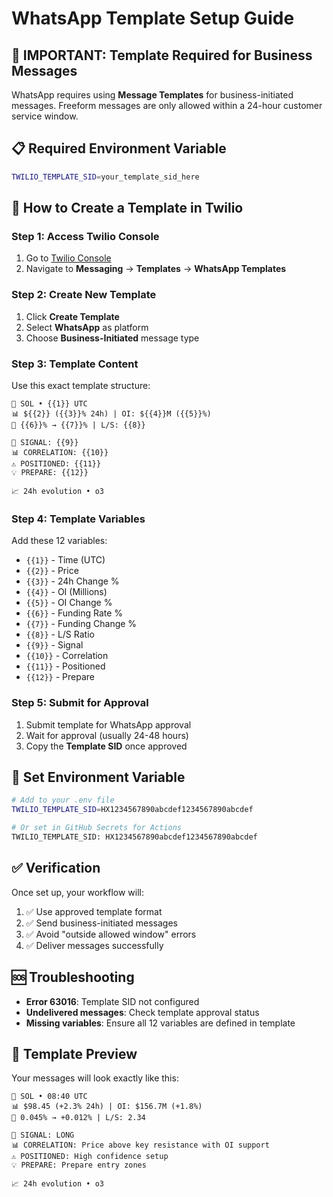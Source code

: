 # WhatsApp Template Setup Guide

## 🚨 **IMPORTANT: Template Required for Business Messages**

WhatsApp requires using **Message Templates** for business-initiated messages. Freeform messages are only allowed within a 24-hour customer service window.

## 📋 **Required Environment Variable**

```bash
TWILIO_TEMPLATE_SID=your_template_sid_here
```

## 🔧 **How to Create a Template in Twilio**

### Step 1: Access Twilio Console
1. Go to [Twilio Console](https://console.twilio.com/)
2. Navigate to **Messaging** → **Templates** → **WhatsApp Templates**

### Step 2: Create New Template
1. Click **Create Template**
2. Select **WhatsApp** as platform
3. Choose **Business-Initiated** message type

### Step 3: Template Content
Use this exact template structure:

```
🎯 SOL • {{1}} UTC
📊 ${{2}} ({{3}}% 24h) | OI: ${{4}}M ({{5}}%)
💸 {{6}}% → {{7}}% | L/S: {{8}}

🚨 SIGNAL: {{9}}
📊 CORRELATION: {{10}}
⚠️ POSITIONED: {{11}}
💡 PREPARE: {{12}}

📈 24h evolution • o3
```

### Step 4: Template Variables
Add these 12 variables:
- `{{1}}` - Time (UTC)
- `{{2}}` - Price
- `{{3}}` - 24h Change %
- `{{4}}` - OI (Millions)
- `{{5}}` - OI Change %
- `{{6}}` - Funding Rate %
- `{{7}}` - Funding Change %
- `{{8}}` - L/S Ratio
- `{{9}}` - Signal
- `{{10}}` - Correlation
- `{{11}}` - Positioned
- `{{12}}` - Prepare

### Step 5: Submit for Approval
1. Submit template for WhatsApp approval
2. Wait for approval (usually 24-48 hours)
3. Copy the **Template SID** once approved

## 🔑 **Set Environment Variable**

```bash
# Add to your .env file
TWILIO_TEMPLATE_SID=HX1234567890abcdef1234567890abcdef

# Or set in GitHub Secrets for Actions
TWILIO_TEMPLATE_SID: HX1234567890abcdef1234567890abcdef
```

## ✅ **Verification**

Once set up, your workflow will:
1. ✅ Use approved template format
2. ✅ Send business-initiated messages
3. ✅ Avoid "outside allowed window" errors
4. ✅ Deliver messages successfully

## 🆘 **Troubleshooting**

- **Error 63016**: Template SID not configured
- **Undelivered messages**: Check template approval status
- **Missing variables**: Ensure all 12 variables are defined in template

## 📱 **Template Preview**

Your messages will look exactly like this:
```
🎯 SOL • 08:40 UTC
📊 $98.45 (+2.3% 24h) | OI: $156.7M (+1.8%)
💸 0.045% → +0.012% | L/S: 2.34

🚨 SIGNAL: LONG
📊 CORRELATION: Price above key resistance with OI support
⚠️ POSITIONED: High confidence setup
💡 PREPARE: Prepare entry zones

📈 24h evolution • o3
```